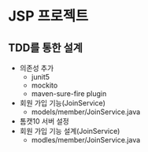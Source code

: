 # JSP 프로젝트

## TDD를 통한 설계
- 의존성 추가
    - junit5
    - mockito
    - maven-sure-fire plugin
- 회원 가입 기능(JoinService)
   - models/member/JoinService.java
- 톰캣10 서버 설정
- 회원 가입 기능 설계(JoinService)
   - modles/member/JoinService.java
